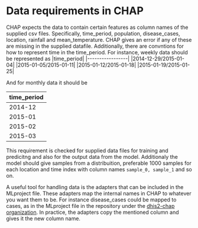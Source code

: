 # Data requirements in CHAP

CHAP expects the data to contain certain features as column names of the supplied csv files. Specifically, time_period, population, disease_cases, location, rainfall and mean_temperature. CHAP gives an error if any of these are missing in the supplied datafile. Additionally, there are convntions for how to represent time in the time_period. For instance, weekly data should be represented as 
|time_period|
|-----------------|
|2014-12-29/2015-01-04|
|2015-01-05/2015-01-11|
|2015-01-12/2015-01-18|
|2015-01-19/2015-01-25|

And for monthly data it should be

|time_period|
|-----------------|
|2014-12|
|2015-01|
|2015-02|
|2015-03|

This requirement is checked for supplied data files for training and predicitng and also for the output data from the model. Additionaly the model should give samples from a distribuition, preferable $1000$ samples for each location and time index with column names `sample_0, sample_1` and so on.

A useful tool for handling data is the adapters that can be included in the MLproject file. These adapters map the internal names in CHAP to whatever you want them to be. For instance disease_cases could be mapped to cases, as in the MLproject file in the repository under the [dhis2-chap organization](https://github.com/dhis2-chap/chap_auto_ewars_weekly). In practice, the adapters copy the mentioned column and gives it the new column name.